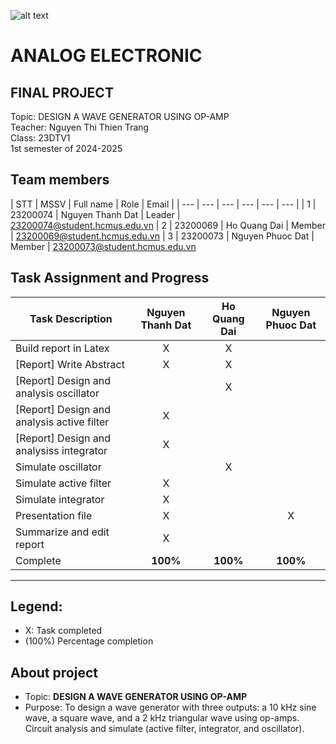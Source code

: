 ![alt text](https://camo.githubusercontent.com/3fc58d630f8f770987b3800a90372321c44dcf0000876d71ebe441f5538437e2/68747470733a2f2f692e696d6775722e636f6d2f576d4d6e5352742e706e67)

# ANALOG ELECTRONIC
<h2>FINAL PROJECT</h2>
Topic:  DESIGN A WAVE GENERATOR USING OP-AMP<br>
Teacher: Nguyen Thi Thien Trang <br>
Class: 23DTV1<br>
1st semester of 2024-2025 <br>

## Team members
| STT | MSSV | Full name | Role | Email |
| --- | --- | --- | --- | --- | --- |
| 1 | 23200074 | Nguyen Thanh Dat | Leader | 23200074@student.hcmus.edu.vn
| 2 | 23200069 | Ho Quang Dai | Member |  23200069@student.hcmus.edu.vn
| 3 | 23200073 | Nguyen Phuoc Dat | Member | 23200073@student.hcmus.edu.vn

## Task Assignment and Progress

| Task Description                                     | Nguyen Thanh Dat | Ho Quang Dai | Nguyen Phuoc Dat |
|------------------------------------------------------|:------------------:|:---------------:|:-------------:|
| Build report in Latex                                | <center>X</center> | <center>X</center> | <center> </center> |
| [Report] Write Abstract                              | <center>X</center> | <center>X</center> | <center> </center> |
| [Report] Design and analysis oscillator                             | <center> </center> | <center>X</center> | <center> </center> |
| [Report] Design and analysis active filter                            | <center>X</center> | <center> </center> | <center> </center> |
| [Report] Design and analysiss integrator                             | <center>X</center> | <center> </center> | <center> </center> |
| Simulate oscillator                           | <center> </center> | <center>X</center> | <center> </center> |
| Simulate active filter                             | <center>X</center> | <center> </center> | <center> </center> |
| Simulate integrator                            | <center>X</center> | <center> </center> | <center> </center> |
| Presentation file                            | <center>X</center> | <center> </center> | <center>X</center> |
| Summarize and edit report                            | <center>X</center> | <center> </center> | <center> </center> |
| Complete                                             | <center>**100%**</center>    | <center>**100%**</center> | <center>**100%**</center>   |



---
## Legend:
- X: Task completed
- (100%) Percentage completion


## About  project
* Topic: **DESIGN A WAVE GENERATOR USING OP-AMP**
* Purpose: To design a wave generator with three outputs: a 10 kHz sine wave, a square wave, and a
2 kHz triangular wave using op-amps. Circuit analysis and simulate (active filter, integrator, and oscillator).
